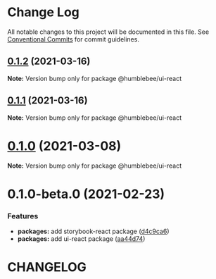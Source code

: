 # Change Log

All notable changes to this project will be documented in this file.
See [Conventional Commits](https://conventionalcommits.org) for commit guidelines.

## [0.1.2](https://github.com/wearehumblebee/honeycomb/compare/@humblebee/ui-react@0.1.1...@humblebee/ui-react@0.1.2) (2021-03-16)

**Note:** Version bump only for package @humblebee/ui-react





## [0.1.1](https://github.com/wearehumblebee/honeycomb/compare/@humblebee/ui-react@0.1.0...@humblebee/ui-react@0.1.1) (2021-03-16)

**Note:** Version bump only for package @humblebee/ui-react





# [0.1.0](https://github.com/wearehumblebee/honeycomb/compare/@humblebee/ui-react@0.1.0-beta.0...@humblebee/ui-react@0.1.0) (2021-03-08)

**Note:** Version bump only for package @humblebee/ui-react

# 0.1.0-beta.0 (2021-02-23)

### Features

- **packages:** add storybook-react package ([d4c9ca6](https://github.com/wearehumblebee/honeycomb/commit/d4c9ca66e24552c5dca6b5f279fac9a72e751e81))
- **packages:** add ui-react package ([aa44d74](https://github.com/wearehumblebee/honeycomb/commit/aa44d74bc9ae63792723a36e76afc872b53d5932))

# CHANGELOG
